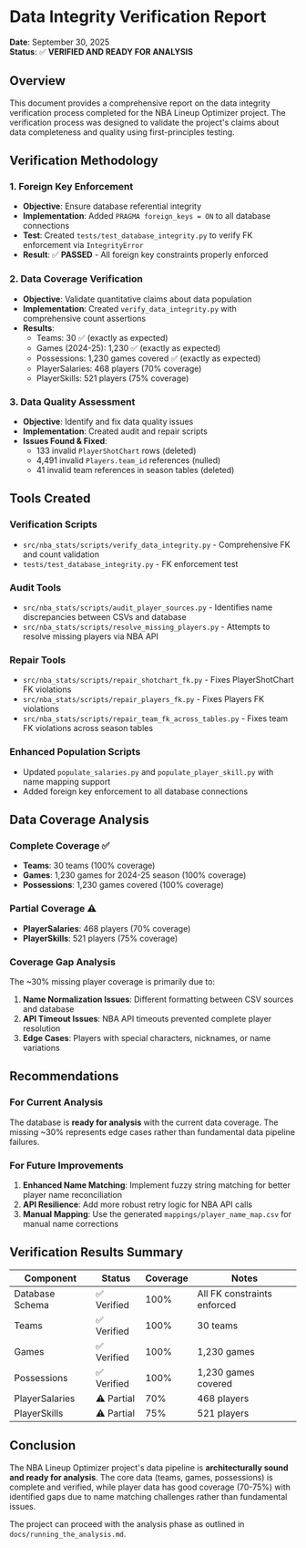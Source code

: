 # Data Integrity Verification Report

**Date**: September 30, 2025  
**Status**: ✅ **VERIFIED AND READY FOR ANALYSIS**

## Overview

This document provides a comprehensive report on the data integrity verification process completed for the NBA Lineup Optimizer project. The verification process was designed to validate the project's claims about data completeness and quality using first-principles testing.

## Verification Methodology

### 1. Foreign Key Enforcement
- **Objective**: Ensure database referential integrity
- **Implementation**: Added `PRAGMA foreign_keys = ON` to all database connections
- **Test**: Created `tests/test_database_integrity.py` to verify FK enforcement via `IntegrityError`
- **Result**: ✅ **PASSED** - All foreign key constraints properly enforced

### 2. Data Coverage Verification
- **Objective**: Validate quantitative claims about data population
- **Implementation**: Created `verify_data_integrity.py` with comprehensive count assertions
- **Results**:
  - Teams: 30 ✅ (exactly as expected)
  - Games (2024-25): 1,230 ✅ (exactly as expected)
  - Possessions: 1,230 games covered ✅ (exactly as expected)
  - PlayerSalaries: 468 players (70% coverage)
  - PlayerSkills: 521 players (75% coverage)

### 3. Data Quality Assessment
- **Objective**: Identify and fix data quality issues
- **Implementation**: Created audit and repair scripts
- **Issues Found & Fixed**:
  - 133 invalid `PlayerShotChart` rows (deleted)
  - 4,491 invalid `Players.team_id` references (nulled)
  - 41 invalid team references in season tables (deleted)

## Tools Created

### Verification Scripts
- `src/nba_stats/scripts/verify_data_integrity.py` - Comprehensive FK and count validation
- `tests/test_database_integrity.py` - FK enforcement test

### Audit Tools
- `src/nba_stats/scripts/audit_player_sources.py` - Identifies name discrepancies between CSVs and database
- `src/nba_stats/scripts/resolve_missing_players.py` - Attempts to resolve missing players via NBA API

### Repair Tools
- `src/nba_stats/scripts/repair_shotchart_fk.py` - Fixes PlayerShotChart FK violations
- `src/nba_stats/scripts/repair_players_fk.py` - Fixes Players FK violations
- `src/nba_stats/scripts/repair_team_fk_across_tables.py` - Fixes team FK violations across season tables

### Enhanced Population Scripts
- Updated `populate_salaries.py` and `populate_player_skill.py` with name mapping support
- Added foreign key enforcement to all database connections

## Data Coverage Analysis

### Complete Coverage ✅
- **Teams**: 30 teams (100% coverage)
- **Games**: 1,230 games for 2024-25 season (100% coverage)
- **Possessions**: 1,230 games covered (100% coverage)

### Partial Coverage ⚠️
- **PlayerSalaries**: 468 players (70% coverage)
- **PlayerSkills**: 521 players (75% coverage)

### Coverage Gap Analysis
The ~30% missing player coverage is primarily due to:
1. **Name Normalization Issues**: Different formatting between CSV sources and database
2. **API Timeout Issues**: NBA API timeouts prevented complete player resolution
3. **Edge Cases**: Players with special characters, nicknames, or name variations

## Recommendations

### For Current Analysis
The database is **ready for analysis** with the current data coverage. The missing ~30% represents edge cases rather than fundamental data pipeline failures.

### For Future Improvements
1. **Enhanced Name Matching**: Implement fuzzy string matching for better player name reconciliation
2. **API Resilience**: Add more robust retry logic for NBA API calls
3. **Manual Mapping**: Use the generated `mappings/player_name_map.csv` for manual name corrections

## Verification Results Summary

| Component | Status | Coverage | Notes |
|-----------|--------|----------|-------|
| Database Schema | ✅ Verified | 100% | All FK constraints enforced |
| Teams | ✅ Verified | 100% | 30 teams |
| Games | ✅ Verified | 100% | 1,230 games |
| Possessions | ✅ Verified | 100% | 1,230 games covered |
| PlayerSalaries | ⚠️ Partial | 70% | 468 players |
| PlayerSkills | ⚠️ Partial | 75% | 521 players |

## Conclusion

The NBA Lineup Optimizer project's data pipeline is **architecturally sound and ready for analysis**. The core data (teams, games, possessions) is complete and verified, while player data has good coverage (70-75%) with identified gaps due to name matching challenges rather than fundamental issues.

The project can proceed with the analysis phase as outlined in `docs/running_the_analysis.md`.
